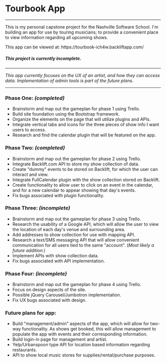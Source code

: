 <h1>Tourbook App</h1>
<hr>
<p>This is my personal capstone project for the Nashville Software School. I'm building an app for use by touring musicians; to provide a convenient place to view information regarding all upcoming shows.</p>
<p>This app can be viewed at: https://tourbook-ich4w.backliftapp.com/</p>
<h5>This project is currently incomplete.</h5><hr><em>This app currently focuses on the UX of an artist, and how they can access data. Implementation of admin tools is part of the future plans.</em><hr>
<h3>Phase One: <em>(completed)</em></h3>
<ul>
  <li>Brainstorm and map out the gameplan for phase 1 using Trello.</li>
  <li>Build site foundation using the Bootstrap framework.</li>
  <li>Organize the elements on the page that will utilize plugins and APIs.</li>
  <li>Integrate vertical tabs and icons for the three pieces of show info I want users to access.</li>
  <li>Research and find the calendar plugin that will be featured on the app.</li>
</ul>
<h3>Phase Two: <em>(completed)</em></h3>
<ul>
  <li>Brainstorm and map out the gameplan for phase 2 using Trello.</li>
  <li>Integrate Backlift.com API to store my show collection of data.</li>
  <li>Create "dummy" events to be stored on Backlift, for which the user can interact and view.</li>
  <li>Integrate FullCalendar plugin with the show collection stored on Backlift.</li>
  <li>Create functionality to allow user to click on an event in the calendar, and for a new calendar to appear showing that day's events.</li>
  <li>Fix bugs associated with plugin functionality.</li>
</ul>
<h3>Phase Three: <em>(incomplete)</em></h3>
<ul>
  <li>Brainstorm and map out the gameplan for phase 3 using Trello.</li>
  <li>Research the usability of a Google API, which will allow the user to view the location of each day's venue and surrounding area.</li>
  <li>Add addresses to show collection for use with mapping API.</li>
  <li>Research a text/SMS messaging API that will allow convenient communication for all users tied to the same "account". (<em>Most likely a future addition.</em>)</li>
  <li>Implement APIs with show collection data.</li>
  <li>Fix bugs associated with API implementation.</li>
</ul>
<h3>Phase Four: <em>(incomplete)</em></h3>
<ul>
  <li>Brainstorm and map out the gameplan for phase 4 using Trello.</li>
  <li>Focus on design aspects of the site.</li>
  <li>Possible jQuery Carousel/Jumbotron implementation.</li>
  <li>Fix UX bugs associated with design.</li>
</ul>
<h3>Future plans for app: </h3>
<ul>
  <li>Build "management/admin" aspects of the app, which will allow for two-way functionality.  As shows get booked, this will allow management to populate the app with events and their corresponding information.</li>
  <li>Build login-in page for management and artist.</li>
  <li>Yelp/Urbanspoon type API for location based information regarding restaurants.</li>
  <li>API to show local music stores for supplies/rental/purchase purposes.</li>
</ul>
  
